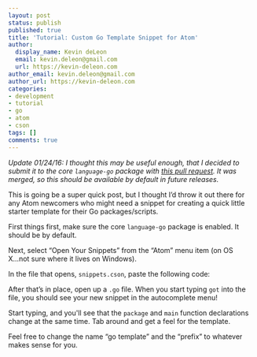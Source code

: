 ```yaml
---
layout: post
status: publish
published: true
title: 'Tutorial: Custom Go Template Snippet for Atom'
author:
  display_name: Kevin deLeon
  email: kevin.deleon@gmail.com
  url: https://kevin-deleon.com
author_email: kevin.deleon@gmail.com
author_url: https://kevin-deleon.com
categories:
- development
- tutorial
- go
- atom
- cson
tags: []
comments: true
---
```

<em>Update 01/24/16: I thought this may be useful enough, that I decided to submit it to the core `language-go` package with <a href="https://github.com/atom/language-go/pull/83" target="_blank">this pull request</a>. It was merged, so this should be available by default in future releases.</em>

This is going be a super quick post, but I thought I&rsquo;d throw it out there for any Atom newcomers who might need a snippet for creating a quick little starter template for their Go packages/scripts.

First things first, make sure the core `language-go` package is enabled. It should be by default.

Next, select &ldquo;Open Your Snippets&rdquo; from the &ldquo;Atom&rdquo; menu item (on OS X...not sure where it lives on Windows).

In the file that opens, `snippets.cson`, paste the following code:

<code data-gist-id="b05ac36ea7aeaaa16e39"></code>

After that&rsquo;s in place, open up a `.go` file. When you start typing `got` into the file, you should see your new snippet in the autocomplete menu!

Start typing, and you'll see that the `package` and `main` function declarations change at the same time. Tab around and get a feel for the template.

Feel free to change the name &ldquo;go template&rdquo; and the &ldquo;prefix&rdquo; to whatever makes sense for you.
